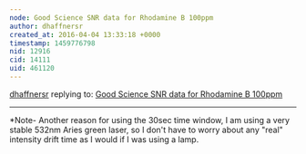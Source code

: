 ```yaml
---
node: Good Science SNR data for Rhodamine B 100ppm
author: dhaffnersr
created_at: 2016-04-04 13:33:18 +0000
timestamp: 1459776798
nid: 12916
cid: 14111
uid: 461120
---
```




[dhaffnersr](../profile/dhaffnersr) replying to: [Good Science SNR data for Rhodamine B 100ppm](../notes/dhaffnersr/04-04-2016/good-science-snr-data-for-rhodamine-b-100ppm)

----
*Note- Another reason for using the 30sec time window, I am using a very stable 532nm Aries green laser, so I don't have to worry about any "real" intensity drift time as I would if I was using a lamp.